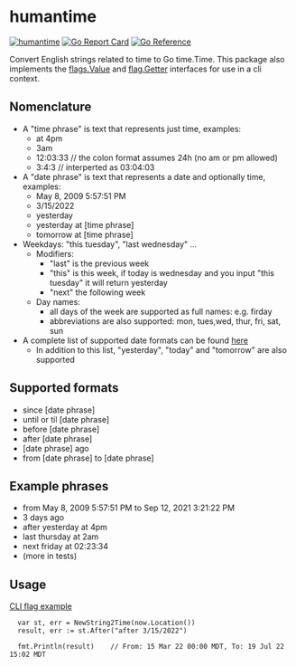 # humantime
[![humantime](https://github.com/kmulvey/humantime/actions/workflows/release_build.yml/badge.svg)](https://github.com/kmulvey/humantime/actions/workflows/release_build.yml) [![Go Report Card](https://goreportcard.com/badge/github.com/kmulvey/humantime)](https://goreportcard.com/report/github.com/kmulvey/humantime) [![Go Reference](https://pkg.go.dev/badge/github.com/kmulvey/humantime.svg)](https://pkg.go.dev/github.com/kmulvey/humantime)

Convert English strings related to time to Go time.Time. This package also implements the [flags.Value](https://pkg.go.dev/flag#Value) and [flag.Getter](https://pkg.go.dev/flag#Getter) interfaces for use in a cli context.

## Nomenclature
- A "time phrase" is text that represents just time, examples:
  - at 4pm
  - 3am
  - 12:03:33 // the colon format assumes 24h (no am or pm allowed)
  - 3:4:3 // interperted as 03:04:03
- A "date phrase" is text that represents a date and optionally time, examples:
  - May 8, 2009 5:57:51 PM
  - 3/15/2022
  - yesterday
  - yesterday at [time phrase]
  - tomorrow at [time phrase]
- Weekdays: "this tuesday", "last wednesday" ...
  - Modifiers:
    - "last" is the previous week
    - "this" is this week, if today is wednesday and you input "this tuesday" it will return yesterday
    - "next" the following week
  - Day names:
    - all days of the week are supported as full names: e.g. firday
    - abbreviations are also supported: mon, tues,wed, thur, fri, sat, sun
- A complete list of supported date formats can be found [here](https://github.com/araddon/dateparse#extended-example)
  - In addition to this list, "yesterday", "today" and "tomorrow" are also supported
  
## Supported formats
  - since [date phrase]
  - until or til [date phrase]
  - before [date phrase]
  - after [date phrase]
  - [date phrase] ago
  - from [date phrase] to [date phrase]
 
## Example phrases 
  - from May 8, 2009 5:57:51 PM to Sep 12, 2021 3:21:22 PM
  - 3 days ago
  - after yesterday at 4pm
  - last thursday at 2am
  - next friday at 02:23:34
  - (more in tests)

## Usage
  [CLI flag example](https://github.com/kmulvey/humantime/blob/main/cmd/main.go)
  ```
    var st, err = NewString2Time(now.Location())
    result, err := st.After("after 3/15/2022")
   
    fmt.Println(result)    // From: 15 Mar 22 00:00 MDT, To: 19 Jul 22 15:02 MDT
  ```
